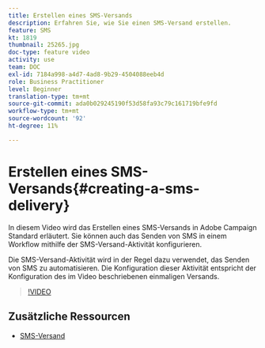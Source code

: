 ```yaml
---
title: Erstellen eines SMS-Versands
description: Erfahren Sie, wie Sie einen SMS-Versand erstellen.
feature: SMS
kt: 1819
thumbnail: 25265.jpg
doc-type: feature video
activity: use
team: DOC
exl-id: 7184a998-a4d7-4ad8-9b29-4504088eeb4d
role: Business Practitioner
level: Beginner
translation-type: tm+mt
source-git-commit: ada0b029245190f53d58fa93c79c161719bfe9fd
workflow-type: tm+mt
source-wordcount: '92'
ht-degree: 11%

---
```


# Erstellen eines SMS-Versands{#creating-a-sms-delivery}

In diesem Video wird das Erstellen eines SMS-Versands in Adobe Campaign Standard erläutert. Sie können auch das Senden von SMS in einem Workflow mithilfe der SMS-Versand-Aktivität konfigurieren.

Die SMS-Versand-Aktivität wird in der Regel dazu verwendet, das Senden von SMS zu automatisieren. Die Konfiguration dieser Aktivität entspricht der Konfiguration des im Video beschriebenen einmaligen Versands.

>[!VIDEO](https://video.tv.adobe.com/v/25265/?quality=12)

## Zusätzliche Ressourcen

* [SMS-Versand](https://docs.adobe.com/content/help/en/campaign-standard/using/managing-processes-and-data/channel-activities/sms-delivery.html#configuration)
